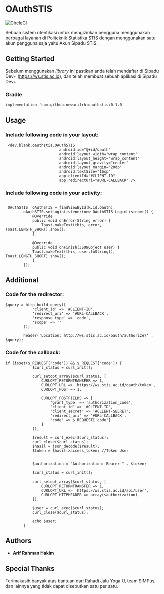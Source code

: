 # OAuthSTIS
[![CircleCI](https://circleci.com/gh/newarifrh/OAuthSTIS.svg?style=svg)](https://circleci.com/gh/newarifrh/OAuthSTIS)

Sebuah sistem otentikasi untuk mengizinkan pengguna menggunakan berbagai layanan di Politeknik Statistika STIS dengan menggunakan satu akun pengguna saja yaitu Akun Sipadu STIS.

## Getting Started

Sebelum menggunakan *library* ini pastikan anda telah mendaftar di Sipadu Dev+ (https://ws.stis.ac.id), dan telah membuat sebuah aplikasi di Sipadu Dev+

### Gradle

```
implementation 'com.github.newarifrh:oauthstis:0.1.0'
```

## Usage

### Include following code in your layout:

```
 <dev.blank.oauthstis.OAuthSTIS
                        android:id="@+id/oauth"
                        android:layout_width="wrap_content"
                        android:layout_height="wrap_content"
                        android:layout_gravity="center"
                        android:layout_margin="20dp"
                        android:textSize="16sp"
                        app:clientId="#CLIENT-ID"
                        app:redirectUri="#URL-CALLBACK" />
```

### Include following code in your activity:

```

 OAuthSTIS  oAuthSTIS = findViewById(R.id.oauth);
        oAuthSTIS.setLoginListener(new OAuthSTIS.LoginListener() {
            @Override
            public void onError(String error) {
                Toast.makeText(this, error, Toast.LENGTH_SHORT).show();
            }

            @Override
            public void onFinish(JSONObject user) {
	    	Toast.makeText(this, user.toString(), Toast.LENGTH_SHORT).show();
            }
        });

```

## Additional

### Code for the redirector:

```
$query = http_build_query([
            'client_id' => '#CLIENT-ID',
            'redirect_uri' => '#URL-CALLBACK',
            'response_type' => 'code',
            'scope' => ''
        ]);

        header('Location: http://ws.stis.ac.id/oauth/authorize?' . $query);

```

### Code for the callback:

```
if (isset($_REQUEST['code']) && $_REQUEST['code']) {
			$curl_status = curl_init();

			curl_setopt_array($curl_status, [
				CURLOPT_RETURNTRANSFER => 1,
				CURLOPT_URL => 'https://ws.stis.ac.id/oauth/token',
				CURLOPT_POST => 1,

				CURLOPT_POSTFIELDS => [
					'grant_type' => 'authorization_code',
					'client_id' => '#CLIENT-ID',
					'client_secret' => '#CLIENT-SECRET',
					'redirect_uri' => '#URL-CALLBACK',
					'code' => $_REQUEST['code']
				]
			]);

			$result = curl_exec($curl_status);
			curl_close($curl_status);
			$hasil = json_decode($result);
			$token = $hasil->access_token; //Token User


			$authorization = "Authorization: Bearer " . $token;

			$curl_status = curl_init();

			curl_setopt_array($curl_status, [
				CURLOPT_RETURNTRANSFER => 1,
				CURLOPT_URL => 'https://ws.stis.ac.id/api/user',
				CURLOPT_HTTPHEADER => array($authorization)
			]);

			$user = curl_exec($curl_status);
			curl_close($curl_status);

			echo $user;
		}

```

## Authors

* **Arif Rahman Hakim**

## Special Thanks

Terimakasih banyak atas bantuan dari Rahadi Jalu Yoga U, team SIMPus, dan lainnya yang tidak dapat disebutkan satu per satu.
